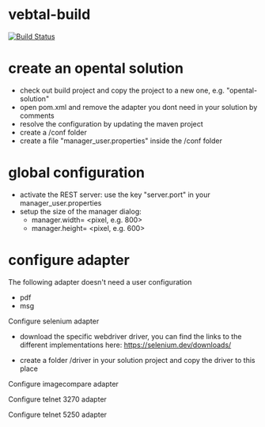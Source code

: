 # vebtal-build

[![Build Status](https://travis-ci.org/vebqa/vebtal-build.svg?branch=master)](https://travis-ci.org/vebqa/vebtal-build)

# create an opental solution

* check out build project and copy the project to a new one, e.g. "opental-solution"
* open pom.xml and remove the adapter you dont need in your solution by comments
* resolve the configuration by updating the maven project
* create a /conf folder
* create a file "manager_user.properties" inside the /conf folder

# global configuration

* activate the REST server: use the key "server.port" in your manager_user.properties
* setup the size of the manager dialog:
  * manager.width= <pixel, e.g. 800>
  * manager.height= <pixel, e.g. 600>

# configure adapter

The following adapter doesn't need a user configuration

* pdf
* msg

Configure selenium adapter

* download the specific webdriver driver, you can find the links to the different implementations here: https://selenium.dev/downloads/

* create a folder /driver in your solution project and copy the driver to this place

Configure imagecompare adapter

Configure telnet 3270 adapter

Configure telnet 5250 adapter